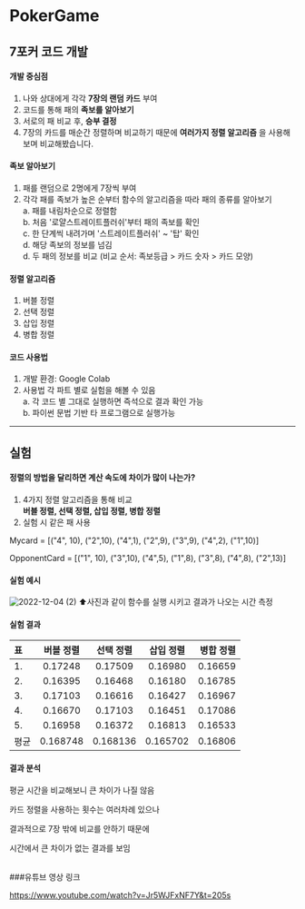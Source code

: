 # PokerGame
## 7포커 코드 개발                         

#### 개발 중심점
1. 나와 상대에게 각각 __7장의 랜덤 카드__ 부여
2. 코드를 통해 패의 __족보를 알아보기__
3. 서로의 패 비교 후, __승부 결정__
4. 7장의 카드를 매순간 정렬하며 비교하기 때문에 __여러가지 정렬 알고리즘__ 을 사용해보며 비교해봤습니다.


#### 족보 알아보기
1. 패를 랜덤으로 2명에게 7장씩 부여
2. 각각 패를 족보가 높은 순부터 함수의 알고리즘을 따라 패의 종류를 알아보기
<br>a. 패를 내림차순으로 정렬함
<br>b. 처음 '로얄스트레이트플러쉬'부터 패의 족보를 확인
<br>c. 한 단계씩 내려가며 '스트레이트플러쉬' ~ '탑' 확인
<br>d. 해당 족보의 정보를 넘김
<br>d. 두 패의 정보를 비교 (비교 순서: 족보등급 > 카드 숫자 > 카드 모양)

#### 정렬 알고리즘
1. 버블 정렬
2. 선택 정렬
3. 삽입 정렬
4. 병합 정렬

#### 코드 사용법
1. 개발 환경: Google Colab
2. 사용법 각 파트 별로 실험을 해볼 수 있음
<br>a. 각 코드 별 그대로 실행하면 즉석으로 결과 확인 가능
<br>b. 파이썬 문법 기반 타 프로그램으로 실행가능

--------
## 실험

#### 정렬의 방법을 달리하면 계산 속도에 차이가 많이 나는가?
1. 4가지 정렬 알고리즘을 통해 비교
<br>__버블 정렬, 선택 정렬, 삽입 정렬, 병합 정렬__
2. 실험 시 같은 패 사용

Mycard = [("4", 10), ("2",10), ("4",1), ("2",9), ("3",9), ("4",2), ("1",10)]

OpponentCard = [("1", 10), ("3",10), ("4",5), ("1",8), ("3",8), ("4",8), ("2",13)]

#### 실험 예시
![2022-12-04 (2)](https://user-images.githubusercontent.com/83060689/205482615-47bb284a-f7fd-4377-9e78-8f29eafe261b.png)
⬆사진과 같이 함수를 실행 시키고 결과가 나오는 시간 측정

#### 실험 결과
|표|버블 정렬|선택 정렬|삽입 정렬|병합 정렬|
|:---|:---:|:---:|:---:|---:|
|1.|0.17248|0.17509|0.16980|0.16659|
|2.|0.16395|0.16468|0.16180|0.16785|
|3.|0.17103|0.16616|0.16427|0.16967|
|4.|0.16670|0.17103|0.16451|0.17086|
|5.|0.16958|0.16372|0.16813|0.16533|
|평균|0.168748|0.168136|0.165702|0.16806|


#### 결과 분석
평균 시간을 비교해보니 큰 차이가 나질 않음

카드 정렬을 사용하는 횟수는 여러차례 있으나

결과적으로 7장 밖에 비교를 안하기 때문에

시간에서 큰 차이가 없는 결과를 보임

<br>
###유튜브 영상 링크

https://www.youtube.com/watch?v=Jr5WJFxNF7Y&t=205s
